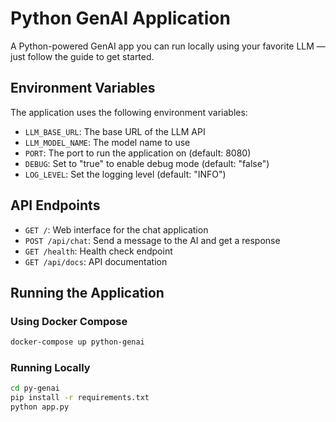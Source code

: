 # Python GenAI Application

A Python-powered GenAI app you can run locally using your favorite LLM — just follow the guide to get started.

## Environment Variables

The application uses the following environment variables:

- `LLM_BASE_URL`: The base URL of the LLM API
- `LLM_MODEL_NAME`: The model name to use
- `PORT`: The port to run the application on (default: 8080)
- `DEBUG`: Set to "true" to enable debug mode (default: "false")
- `LOG_LEVEL`: Set the logging level (default: "INFO")

## API Endpoints

- `GET /`: Web interface for the chat application
- `POST /api/chat`: Send a message to the AI and get a response
- `GET /health`: Health check endpoint
- `GET /api/docs`: API documentation

## Running the Application

### Using Docker Compose

```bash
docker-compose up python-genai
```

### Running Locally

```bash
cd py-genai
pip install -r requirements.txt
python app.py
```
